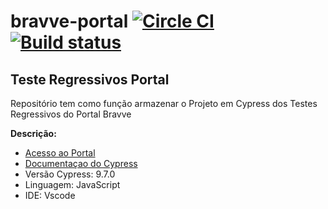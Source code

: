 # bravve-portal [![Circle CI](https://circleci.com/gh/cypress-io/cypress-example-todomvc.svg?style=svg)](https://circleci.com/gh/cypress-io/cypress-example-todomvc) [![Build status](https://ci.appveyor.com/api/projects/status/6wjyoye82orkkyny/branch/master?svg=true)](https://ci.appveyor.com/project/cypress-io/cypress-example-todomvc/branch/master)

## Teste Regressivos Portal

Repositório tem como função armazenar o Projeto em Cypress dos Testes Regressivos do Portal Bravve

**Descrição:**

* [Acesso ao Portal]()
* [Documentaçao do Cypress](https://on.cypress.io)
* Versão Cypress: 9.7.0
* Linguagem: JavaScript
* IDE: Vscode
